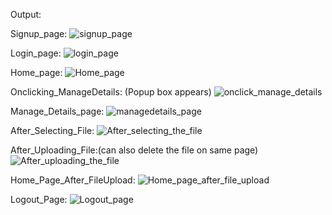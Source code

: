 Output: 

Signup_page:
![signup_page](https://github.com/01Rahi/SecureExcelShare/assets/123861053/1d81af8e-4fed-43e7-9849-4f6499389ea0)

Login_page:
![login_page](https://github.com/01Rahi/SecureExcelShare/assets/123861053/c45ea28b-b367-4c16-ba77-2a1e6124e4ac)

Home_page:
![Home_page](https://github.com/01Rahi/SecureExcelShare/assets/123861053/ebdb5a74-8ac3-41d9-bd94-93f49f79bc21)

Onclicking_ManageDetails: (Popup box appears)
![onclick_manage_details](https://github.com/01Rahi/SecureExcelShare/assets/123861053/5984c1f0-d286-41ce-86d8-4fc40e443730)

Manage_Details_page:
![managedetails_page](https://github.com/01Rahi/SecureExcelShare/assets/123861053/e04d04a9-4f0c-4077-8ede-cac351a9fb6b)

After_Selecting_File:
![After_selecting_the_file](https://github.com/01Rahi/SecureExcelShare/assets/123861053/c507cd54-0aa1-48d3-9de2-5ee1348fb217)

After_Uploading_File:(can also delete the file on same page)
![After_uploading_the_file](https://github.com/01Rahi/SecureExcelShare/assets/123861053/b225a095-bcbe-4462-ab99-e9c79d43342a)

Home_Page_After_FileUpload:
![Home_page_after_file_upload](https://github.com/01Rahi/SecureExcelShare/assets/123861053/4e465a5b-dc67-4f2d-a561-286e3e480513)

Logout_Page:
![Logout_page](https://github.com/01Rahi/SecureExcelShare/assets/123861053/4933bbaf-1d8d-4afa-b591-91f52b9d00d4)
